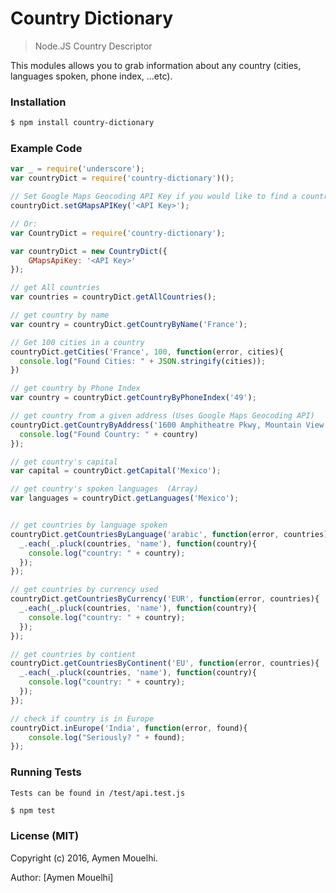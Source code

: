 
# Country Dictionary

> Node.JS Country Descriptor

This modules allows you to grab information about any country (cities, languages spoken, phone index, ...etc).

### Installation

```bash
$ npm install country-dictionary
```

### Example Code

```javascript
var _ = require('underscore');
var countryDict = require('country-dictionary')();

// Set Google Maps Geocoding API Key if you would like to find a country from an address
countryDict.setGMapsAPIKey('<API Key>');

// Or:
var CountryDict = require('country-dictionary');

var countryDict = new CountryDict({
    GMapsApiKey: '<API Key>'
});

// get All countries
var countries = countryDict.getAllCountries();

// get country by name
var country = countryDict.getCountryByName('France');

// Get 100 cities in a country
countryDict.getCities('France', 100, function(error, cities){
  console.log("Found Cities: " + JSON.stringify(cities));
})

// get country by Phone Index
var country = countryDict.getCountryByPhoneIndex('49');

// get country from a given address (Uses Google Maps Geocoding API)
countryDict.getCountryByAddress('1600 Amphitheatre Pkwy, Mountain View', function(error, country){
  console.log("Found Country: " + country)
});

// get country's capital
var capital = countryDict.getCapital('Mexico');

// get country's spoken languages  (Array)
var languages = countryDict.getLanguages('Mexico');


// get countries by language spoken
countryDict.getCountriesByLanguage('arabic', function(error, countries){
  _.each(_.pluck(countries, 'name'), function(country){
    console.log("country: " + country);
  });
});

// get countries by currency used
countryDict.getCountriesByCurrency('EUR', function(error, countries){
  _.each(_.pluck(countries, 'name'), function(country){
    console.log("country: " + country);
  });
});

// get countries by contient
countryDict.getCountriesByContinent('EU', function(error, countries){
  _.each(_.pluck(countries, 'name'), function(country){
    console.log("country: " + country);
  });
});

// check if country is in Europe
countryDict.inEurope('India', function(error, found){
    console.log("Seriously? " + found);
});


```

### Running Tests

	Tests can be found in /test/api.test.js

  ```bash
  $ npm test
  ```


### License (MIT)

Copyright (c) 2016, Aymen Mouelhi.

Author: [Aymen Mouelhi]

